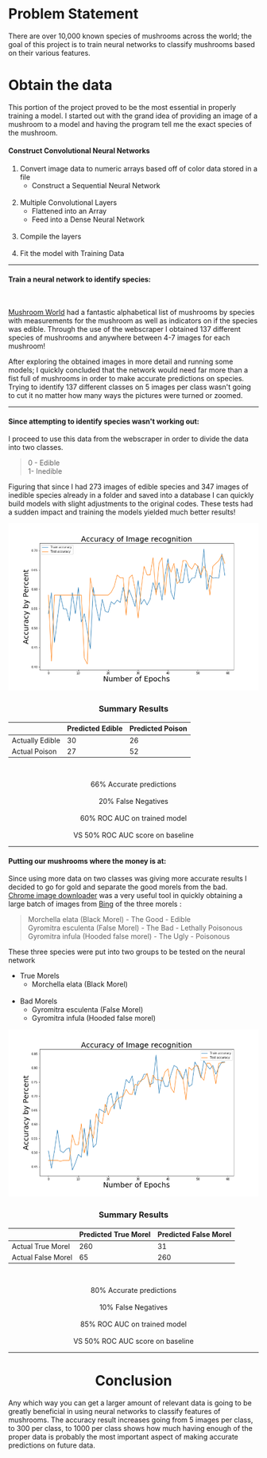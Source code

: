 # Problem Statement
There are over 10,000 known species of mushrooms across the world; the goal of this project is to train neural networks to classify mushrooms based on their various features.

# Obtain the data
This portion of the project proved to be the most essential in properly training a model. I started out with the grand idea of providing an image of a mushroom to a model and having the program tell me the exact species of the mushroom.

#### Construct Convolutional Neural Networks

1. Convert image data to numeric arrays based off of color data stored in a file
    - Construct a Sequential Neural Network<br><br>
2. Multiple Convolutional Layers
    - Flattened into an Array<br>
    - Feed into a Dense Neural Network<br><br>
3. Compile the layers<br><br>
4. Fit the model with Training Data<br>


---

#### Train a neural network to identify species:

<br>

[Mushroom World](https://www.mushroom.world/) 
had a fantastic alphabetical list of mushrooms by species with measurements for the mushroom as well as indicators on if the species was edible. Through the use of the webscraper I obtained 137 different species of mushrooms and anywhere between 4-7 images for each mushroom!

After exploring the obtained images in more detail and running some models; I quickly concluded that the network would need far more than a fist full of mushrooms in order to make accurate predictions on species. Trying to identify 137 different classes on 5 images per class wasn't going to cut it no matter how many ways the pictures were turned or zoomed.

---

#### Since attempting to identify species wasn't working out:
I proceed to use this data from the webscraper in order to divide the data into two classes. 
> 0 - Edible<br>
1- Inedible

Figuring that since I had 273 images of edible species and 347 images of inedible species already in a folder and saved into a database I can quickly build models with slight adjustments to the original codes. These tests had a sudden impact and training the models yielded much better results! 

<img src="figures/edibile_acc.png">

### <center>Summary Results</center>

|                 | Predicted Edible | Predicted Poison |
|-----------------|------------------|------------------|
| Actually Edible | 30               | 26               |
| Actual Poison   | 27               | 52               |

<br/><center>66% Accurate predictions</center>
<br/><center>20% False Negatives</center>
<br/><center>60% ROC AUC on trained model</center>
<br/><center>VS 50% ROC AUC score on baseline</center>


---

#### Putting our mushrooms where the money is at:
Since using more data on two classes was giving more accurate results I decided to go for gold and separate the good morels from the bad.<br>
[Chrome image downloader](https://chrome.google.com/webstore/detail/image-downloader/cnpniohnfphhjihaiiggeabnkjhpaldj?hl=en-US)
was a very useful tool in quickly obtaining a large batch of images from [Bing](http://www.bing.com) of the three morels :
> Morchella elata   (Black Morel) - The Good - Edible<br>
Gyromitra esculenta   (False Morel) - The Bad - Lethally Poisonous <br>
Gyromitra infula   (Hooded false morel) - The Ugly - Poisonous

These three species were put into two groups to be tested on the neural network
- True Morels
    - Morchella elata   (Black Morel) <br><br>
- Bad Morels
    - Gyromitra esculenta   (False Morel)<br>
    - Gyromitra infula   (Hooded false morel)<br>

<img src="figures/morel_acc.png">

### <center>Summary Results</center>

|                    | Predicted True Morel | Predicted False Morel |
|--------------------|----------------------|-----------------------|
| Actual True Morel  | 260                  | 31                    |
| Actual False Morel | 65                   | 260                   |

<br/><center>80% Accurate predictions</center>
<br/><center>10% False Negatives</center>
<br/><center>85% ROC AUC on trained model</center>
<br/><center>VS 50% ROC AUC score on baseline</center>


___

# <center>Conclusion</center>

Any which way you can get a larger amount of relevant data is going to be greatly beneficial in using neural networks to classify features of mushrooms. The accuracy result increases going from 5 images per class, to 300 per class, to 1000 per class shows how much having enough of the proper data is probably the most important aspect of making accurate predictions on future data.

